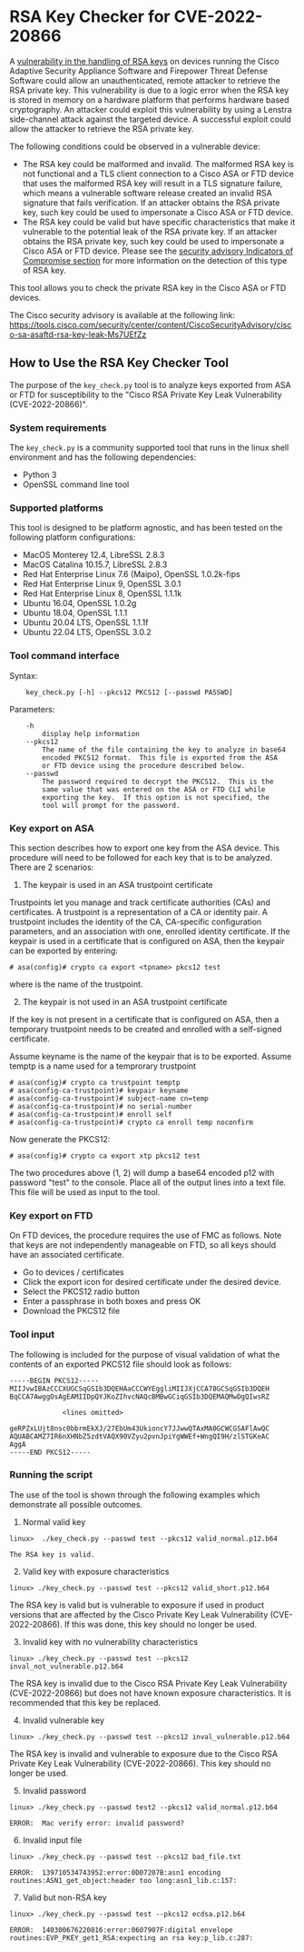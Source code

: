 # RSA Key Checker for CVE-2022-20866
A [vulnerability in the handling of RSA keys](https://tools.cisco.com/security/center/content/CiscoSecurityAdvisory/cisco-sa-asaftd-rsa-key-leak-Ms7UEfZz) on devices running the Cisco Adaptive Security Appliance Software and Firepower Threat Defense Software could allow an unauthenticated, remote attacker to retrieve the RSA private key. This vulnerability is due to a logic error when the RSA key is stored in memory on a hardware platform that performs hardware based cryptography. An attacker could exploit this vulnerability by using a Lenstra side-channel attack against the targeted device. A successful exploit could allow the attacker to retrieve the RSA private key. 

The following conditions could be observed in a vulnerable device:

- The RSA key could be malformed and invalid. The malformed RSA key is not functional and a TLS client connection to a Cisco ASA or FTD device that uses the malformed RSA key will result in a TLS signature failure, which means a vulnerable software release created an invalid RSA signature that fails verification. If an attacker obtains the RSA private key, such key could be used to impersonate a Cisco ASA or FTD device.
- The RSA key could be valid but have specific characteristics that make it vulnerable to the potential leak of the RSA private key. If an attacker obtains the RSA private key, such key could be used to impersonate a Cisco ASA or FTD device. Please see the [security advisory Indicators of Compromise section](https://tools.cisco.com/security/center/content/CiscoSecurityAdvisory/cisco-sa-asaftd-rsa-key-leak-Ms7UEfZz) for more information on the detection of this type of RSA key.

This tool allows you to check the private RSA key in the Cisco ASA or FTD devices.

The Cisco security advisory is available at the following link:
https://tools.cisco.com/security/center/content/CiscoSecurityAdvisory/cisco-sa-asaftd-rsa-key-leak-Ms7UEfZz﻿

## How to Use the RSA Key Checker Tool
The purpose of the `key_check.py` tool is to analyze keys exported from ASA or FTD for susceptibility to the "Cisco RSA Private Key Leak Vulnerability (CVE-2022-20866)".

### System requirements

The `key_check.py` is a community supported tool that runs in the linux shell environment and has the following dependencies:
- Python 3
- OpenSSL command line tool

### Supported platforms
This tool is designed to be platform agnostic, and has been tested on the following platform configurations:

- MacOS Monterey 12.4, LibreSSL 2.8.3
- MacOS Catalina 10.15.7, LibreSSL 2.8.3
- Red Hat Enterprise Linux 7.6 (Maipo), OpenSSL 1.0.2k-fips
- Red Hat Enterprise Linux 9, OpenSSL 3.0.1
- Red Hat Enterprise Linux 8, OpenSSL 1.1.1k
- Ubuntu 16.04, OpenSSL 1.0.2g
- Ubuntu 18.04, OpenSSL 1.1.1
- Ubuntu 20.04 LTS, OpenSSL 1.1.1f
- Ubuntu 22.04 LTS, OpenSSL 3.0.2

### Tool command interface

Syntax:
```
    key_check.py [-h] --pkcs12 PKCS12 [--passwd PASSWD]
```

Parameters:

```
    -h 
        display help information
    --pkcs12 
        The name of the file containing the key to analyze in base64
     	encoded PKCS12 format.  This file is exported from the ASA
        or FTD device using the procedure described below.
    --passwd 
        The password required to decrypt the PKCS12.  This is the 
        same value that was entered on the ASA or FTD CLI while 
        exporting the key.  If this option is not specified, the 
        tool will prompt for the password.
```

### Key export on ASA

This section describes how to export one key from the ASA device.  This 
procedure will need to be followed for each key that is to be analyzed.
There are 2 scenarios:
    
1) The keypair is used in an ASA trustpoint certificate

Trustpoints let you manage and track certificate authorities (CAs) and certificates. A trustpoint is a representation of a CA or identity pair. A trustpoint includes the identity of the CA, CA-specific configuration parameters, and an association with one, enrolled identity certificate. If the keypair is used in a certificate that is configured on ASA, then
the keypair can be exported by entering:

```
# asa(config)# crypto ca export <tpname> pkcs12 test
```
where <tpname> is the name of the trustpoint.   

2) The keypair is not used in an ASA trustpoint certificate 

If the key is not present in a certificate that is configured on ASA,
then a temporary trustpoint needs to be created and enrolled with a 
self-signed certificate.

Assume keyname is the name of the keypair that is to be exported.
Assume temptp is a name used for a temprorary trustpoint

```
# asa(config)# crypto ca trustpoint temptp
# asa(config-ca-trustpoint)# keypair keyname
# asa(config-ca-trustpoint)# subject-name cn=temp
# asa(config-ca-trustpoint)# no serial-number
# asa(config-ca-trustpoint)# enroll self
# asa(config-ca-trustpoint)# crypto ca enroll temp noconfirm
```

Now generate the PKCS12:
```
# asa(config)# crypto ca export xtp pkcs12 test 
```
The two procedures above (1, 2) will dump a base64 encoded p12 with 
password "test" to the console.  Place all of the output lines into
a text file.  This file will be used as input to the tool.  

### Key export on FTD

On FTD devices, the procedure requires the use of FMC as follows.  Note 
that keys are not independently manageable on FTD, so all keys should have 
an associated certificate.

- Go to devices / certificates
- Click the export icon for desired certificate under the desired device.
- Select the PKCS12 radio button
- Enter a passphrase in both boxes and press OK
- Download the PKCS12 file

### Tool input

The following is included for the purpose of visual validation
of what the contents of an exported PKCS12 file should look as follows:

```
-----BEGIN PKCS12-----
MIIJvwIBAzCCCXUGCSqGSIb3DQEHAaCCCWYEggliMIIJXjCCA78GCSqGSIb3DQEH
BqCCA7AwggOsAgEAMIIDpQYJKoZIhvcNAQcBMBwGCiqGSIb3DQEMAQMwDgQIwsRZ

             <lines omitted>

geRPZxLUjt8nsc0bbrmEkXJ/27EbUm43UkioncY7JJwwQTAxMA0GCWCGSAFlAwQC
AQUABCAMZ7IR6nXHNbZ5zdtVAQX90VZyu2pvnJpiYgWWEf+WngQI9H/zlSTGKeAC
AggA
-----END PKCS12-----
```
### Running the script

The use of the tool is shown through the following examples which 
demonstrate all possible outcomes.

1) Normal valid key
```
linux>  ./key_check.py --passwd test --pkcs12 valid_normal.p12.b64

The RSA key is valid.
```

2) Valid key with exposure characteristics

```
linux> ./key_check.py --passwd test --pkcs12 valid_short.p12.b64
```

The RSA key is valid but is vulnerable to exposure if used in
product versions that are affected by the Cisco Private Key Leak
Vulnerability (CVE-2022-20866).  If this was done, this key should
no longer be used.

3) Invalid key with no vulnerability characteristics
```
linux> ./key_check.py --passwd test --pkcs12 inval_not_vulnerable.p12.b64
```
The RSA key is invalid due to the Cisco RSA Private Key Leak
Vulnerability (CVE-2022-20866) but does not have known exposure
characteristics. It is recommended that this key be replaced.

4) Invalid vulnerable key
```
linux> ./key_check.py --passwd test --pkcs12 inval_vulnerable.p12.b64
```
The RSA key is invalid and vulnerable to exposure due to the
Cisco RSA Private Key Leak Vulnerability (CVE-2022-20866).
This key should no longer be used.

5) Invalid password
```
linux> ./key_check.py --passwd test2 --pkcs12 valid_normal.p12.b64

ERROR:  Mac verify error: invalid password?
```
6) Invalid input file
```
linux> ./key_check.py --passwd test --pkcs12 bad_file.txt

ERROR:  139710534743952:error:0D07207B:asn1 encoding routines:ASN1_get_object:header too long:asn1_lib.c:157:
```
7) Valid but non-RSA key
```
linux> ./key_check.py --passwd test --pkcs12 ecdsa.p12.b64

ERROR:  140300676220816:error:0607907F:digital envelope routines:EVP_PKEY_get1_RSA:expecting an rsa key:p_lib.c:287:
```

                 
